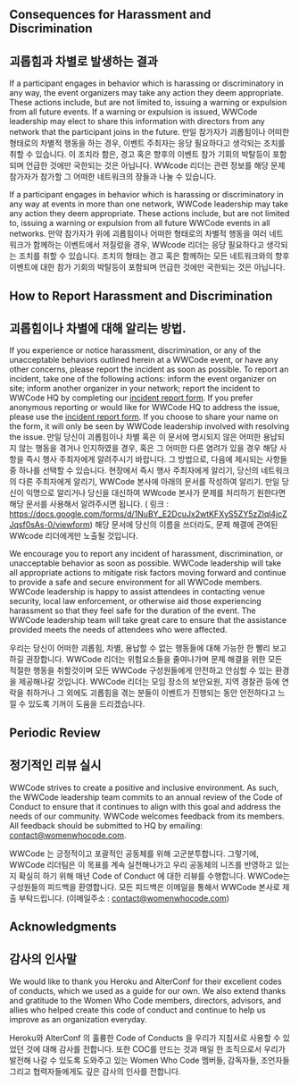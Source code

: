 
## Consequences for Harassment and Discrimination
## 괴롭힘과 차별로 발생하는 결과

If a participant engages in behavior which is harassing or discriminatory in any way, the event organizers may take any action they deem appropriate. These actions include, but are not limited to, issuing a warning or expulsion from all future events. If a warning or expulsion is issued, WWCode leadership may elect to share this information with directors from any network that the participant joins in the future.
만일 참가자가 괴롭힘이나 어떠한 형태로의 차별적 행동을 하는 경우,
이벤트 주최자는 응당 필요하다고 생각되는 조치를 취할 수 있습니다. 이 조치라 함은, 경고 혹은 향후의 이벤트 참가 기회의 박탈등이 포함되며 언급한 것에만 국한되는 것은 아닙니다.  WWcode 리더는 관련 정보를 해당 문제 참가자가 참가할 그 어떠한 네트워크의 장들과 나눌 수 있습니다.

If a participant engages in behavior which is harassing or discriminatory in any way at events in more than one network, WWCode leadership may take any action they deem appropriate. These actions include, but are not limited to, issuing a warning or expulsion from all future WWCode events in all networks.
만약 참가자가 위에 괴롭힘이나 어떠한 형태로의 차별적 행동을 여러 네트워크가 함께하는 이벤트에서 저질렀을 경우, WWcode 리더는 응당 필요하다고 생각되는 조치를 취할 수 있습니다. 조치의 형태는 경고 혹은 함께하는 모든 네트워크와의 향후 이벤트에 대한 참가 기회의 박탈등이 포함되며 언급한 것에만 국한되는 것은 아닙니다.   

## How to Report Harassment and Discrimination
## 괴롭힘이나 차별에 대해 알리는 방법.

If you experience or notice harassment, discrimination, or any of the unacceptable behaviors outlined herein at a WWCode event, or have any other concerns, please report the incident as soon as possible. To report an incident, take one of the following actions: inform the event organizer on site; inform another organizer in your network; report the incident to WWCode HQ by completing our [incident report form](https://docs.google.com/forms/d/1NuBY_E2DcuJx2wtKFXyS5ZY5zZlql4jcZJqsf0sAs-0/viewform). If you prefer anonymous reporting or would like for WWCode HQ to address the issue, please use the [incident report form](https://docs.google.com/forms/d/1NuBY_E2DcuJx2wtKFXyS5ZY5zZlql4jcZJqsf0sAs-0/viewform). If you choose to share your name on the form, it will only be seen by WWCode leadership involved with resolving the issue.
만일 당신이 괴롭힘이나 차별 혹은 이 문서에 명시되지 않은 어떠한 용납되지 않는 행동을 겪거나 인지하였을 경우, 혹은 그 어떠한 다른 염려가 있을 경우 
해당 사항을 즉시 행사 주최자에게 알려주시기 바랍니다. 그 방법으로, 다음에 제시되는 사항들 중 하나를 선택할 수 있습니다. 현장에서 즉시 행사 주최자에게 알리기, 당신의 네트워크의 다른 주최자에게 알리기, WWCode 본사에 아래의 문서를 작성하여 알리기. 만일 당신이 익명으로 알리거나 당신을 대신하여 WWcode 본사가 문제를 처리하기 원한다면 해당 문서를 사용해서 알려주시면 됩니다.
( 링크 : https://docs.google.com/forms/d/1NuBY_E2DcuJx2wtKFXyS5ZY5zZlql4jcZJqsf0sAs-0/viewform)
해당 문서에 당신의 이름을 쓰더라도, 문제 해결에 관여된 WWcode 리더에게만 노출될 것입니다.

We encourage you to report any incident of harassment, discrimination, or unacceptable behavior as soon as possible. WWCode leadership will take all appropriate actions to mitigate risk factors moving forward and continue to provide a safe and secure environment for all WWCode members. WWCode leadership is happy to assist attendees in contacting venue security, local law enforcement, or otherwise aid those experiencing harassment so that they feel safe for the duration of the event. The WWCode leadership team will take great care to ensure that the assistance provided meets the needs of attendees who were affected.

우리는 당신이 어떠한 괴롭힘, 차별, 용납할 수 없는 행동들에 대해 가능한 한 빨리 보고하길 권장합니다. WWCode 리더는 위험요소들을 줄여나가며 문제 해결을 위한 모든 적절한 행동을 취할것이며 모든  WWCode 구성원들에게 안전하고 안심할 수 있는 환경을 제공해나갈 것입니다. WWCode 리더는 모임 장소의 보안요원, 지역 경찰관 등에 연락을 취하거나 그 외에도 괴롭힘을 겪는 분들이 이벤트가 진행되는 동안 안전하다고 느낄 수 있도록 기꺼이 도움을 드리겠습니다.
## Periodic Review
## 정기적인 리뷰 실시
WWCode strives to create a positive and inclusive environment. As such, the WWCode leadership team commits to an annual review of the Code of Conduct to ensure that it continues to align with this goal and address the needs of our community. WWCode welcomes feedback from its members. All feedback should be submitted to HQ by emailing: contact@womenwhocode.com.

WWCode 는 긍정적이고 포괄적인 공동체를 위해 고군분투합니다. 그렇기에, WWCode 리더팀은 이 목표를 계속 실천해나가고 우리 공동체의 니즈를 반영하고 있는지 확실히 하기 위해 매년 Code of Conduct 에 대한 리뷰를 수행합니다.
WWCode는 구성원들의 피드백을 환영합니다. 모든 피드백은 이메일을 통해서 WWCode 본사로 제출 부탁드립니다. (이메일주소 : contact@womenwhocode.com)

## Acknowledgments
## 감사의 인사말
We would like to thank you Heroku and AlterConf for their excellent codes of conducts, which we used as a guide for our own. We also extend thanks and gratitude to the Women Who Code members, directors, advisors, and allies who helped create this code of conduct and continue to help us improve as an organization everyday.

Heroku와 AlterConf 의 훌륭한 Code of Conducts 을 우리가 지침서로 사용할 수 있었던 것에 대해 감사를 전합니다. 또한 COC를 만드는 것과 매일 한 조직으로서 우리가 발전해 나갈 수 있도록 도와주고 있는 Women Who Code 멤버들, 감독자들, 조언자들 그리고 협력자들에게도 깊은 감사의 인사를 전합니다. 
